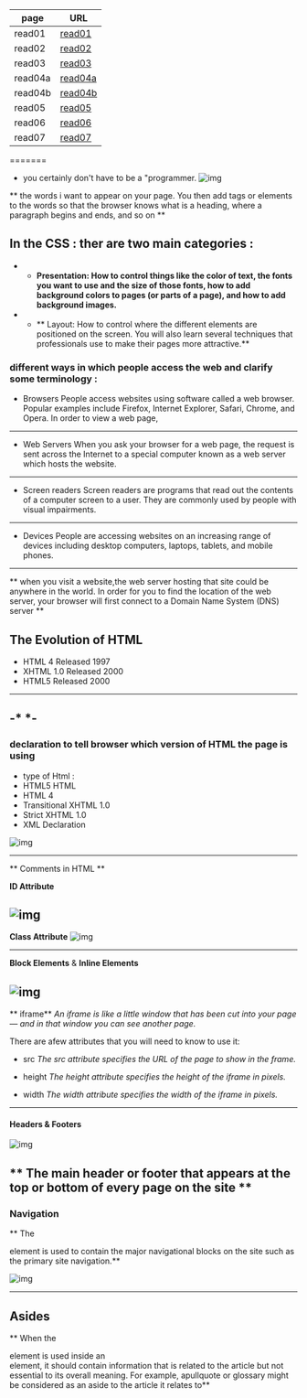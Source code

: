 | page  | URL                  |
| ---   | ---                  |
|read01| [read01](read01.md)   |
|read02|[read02](read02.md)    |
|read03|[read03](read03.md)    |
|read04a|[read04a](read04a.md )|
|read04b|[read04b](read04b.md) |
|read05|[read05](read05.md)   |
|read06|[read06](read06.md)   |
|read07|[read07](read07.md)   |
=======

 
* you certainly don't have to be a 
"programmer.
![img]( https://w7.pngwing.com/pngs/775/472/png-transparent-html5-video-mobile-app-development-web-application-development-web-design-template-web-design-text.png )

** the words i want to   appear on your page.
 You then add tags or elements to the words so that the browser knows what is a heading, where a paragraph 
begins and ends, and so on **

## In the CSS : ther are two main categories :
- * **Presentation: How to control 
 things like the color of text, the 
  fonts you want to use and the 
 size of those fonts, how to add 
 background colors to pages (or 
 parts of a page), and how to add 
 background images.**

- * ** Layout: How to control where 
the different elements are 
positioned on the screen. You 
will also learn several techniques 
that professionals use to make 
their pages more attractive.**


### different ways in which people access the web and clarify some terminology :
* Browsers
 People access websites using 
 software called a web browser. 
 Popular examples include 
 Firefox, Internet Explorer, Safari, 
 Chrome, and Opera.
 In order to view a web page, 
--------

* Web Servers
When you ask your browser for 
a web page, the request is sent 
across the Internet to a special 
computer known as a web 
server which hosts the website.
-------------

* Screen readers
Screen readers are programs 
that read out the contents of a 
computer screen to a user. They 
are commonly used by people 
with visual impairments.
-----------

* Devices
People are accessing websites 
on an increasing range of devices 
including desktop computers, 
laptops, tablets, and mobile 
phones. 
------------------
** when you visit a website,the web server 
hosting that site could be anywhere in the 
world. In order for you to find the location of 
the web server, your browser will first connect 
to a Domain Name System (DNS) server **


## The Evolution of HTML

- HTML 4
 Released 1997
- XHTML 1.0
 Released 2000
 - HTML5
 Released 2000
---------------------
 -* <!DOCTYPE html> *- 
 -----------
### declaration to tell browser which version of HTML the page is using
- type of Html :
- HTML5 HTML
- HTML 4
- Transitional XHTML 1.0
- Strict XHTML 1.0
- XML Declaration

![img]( https://www.hostinger.com/tutorials/wp-content/uploads/sites/2/2017/03/differences-between-html-and-html5.png  )

-----------------

** Comments in HTML **
<!-- comment goes here -->

**ID Attribute**

![img](https://www.wikitechy.com/step-by-step-html-tutorials/attributes/img/attributes-images/code-explanation-id-attribute-in-html.png)
-------------------

**Class Attribute**
![img](https://i.ytimg.com/vi/DlQ1VVWZzaw/maxresdefault.jpg)

----------------
**Block Elements** & **Inline Elements**


![img](https://notesformsc.org/wp-content/uploads/2018/02/Output-Inline-Element.png)
-----------------

** iframe**
*An iframe is like a little window 
that has been cut into your 
page — and in that window you 
can see another page.*

There are afew attributes that you will need 
to know to use it:

* src
*The src attribute specifies the 
URL of the page to show in the frame.*

* height
*The height attribute specifies 
the height of the iframe in pixels.*

* width
*The width attribute specifies 
the width of the iframe in pixels.*
-----------------

#### Headers & Footers
![img](https://ci.apache.org/projects/wicket/guide/6.x/img/layout.png)

** The main header or footer that appears at the top or bottom of every page on the site ** 
------------

### Navigation

 ** The <nav> element is used to contain the major navigational blocks on the site such as the primary site navigation.**

![img](
https://www.wikitechy.com/step-by-step-html-tutorials/img/html-images/code-explanation-navigation-tag-in-html-wikitechy.png)

----------------------

## Asides 
** When the <aside> element is used inside an <article>
element, it should contain information that is related to the article but not essential to its overall meaning. For example, apullquote or glossary might be 
considered as an aside to the article it relates to**

